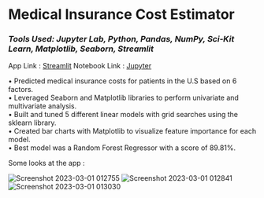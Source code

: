 # Medical Insurance Cost Estimator
### *Tools Used: Jupyter Lab, Python, Pandas, NumPy, Sci‑Kit Learn, Matplotlib, Seaborn, Streamlit*

App Link : [Streamlit](https://insurance-estimator.streamlit.app/)
Notebook Link : [Jupyter](https://github.com/ChrisF03/Portfolio-Projects/blob/main/Projects/app_3_insurance_regression/Insurance_Regression.ipynb)

• Predicted medical insurance costs for patients in the U.S based on 6 factors.<br>
• Leveraged Seaborn and Matplotlib libraries to perform univariate and multivariate analysis.<br>
• Built and tuned 5 different linear models with grid searches using the sklearn library.<br>
• Created bar charts with Matplotlib to visualize feature importance for each model.<br>
• Best model was a Random Forest Regressor with a score of 89.81%.

Some looks at the app : 

![Screenshot 2023-03-01 012755](https://user-images.githubusercontent.com/103148784/222062347-6ad44b83-e278-48c7-be91-efdf38be7d9c.png)
![Screenshot 2023-03-01 012841](https://user-images.githubusercontent.com/103148784/222062348-e0f43f9c-cb9e-43c6-9f2b-a0016add9d55.png)
![Screenshot 2023-03-01 013030](https://user-images.githubusercontent.com/103148784/222062349-09b0bc78-6f1c-4a4a-9f15-a76820e4db83.png)
